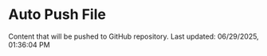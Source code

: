 # Auto Push File

Content that will be pushed to GitHub repository.
Last updated: 06/29/2025, 01:36:04 PM